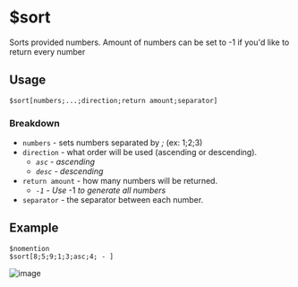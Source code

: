 # $sort

Sorts provided numbers. Amount of numbers can be set to -1 if you'd like to return every number

## Usage
```
$sort[numbers;...;direction;return amount;separator]
```

### Breakdown
- `numbers` - sets numbers separated by *;* (ex: 1;2;3)
- `direction` - what order will be used (ascending or descending).
  - *`asc` - ascending*
  - *`desc` - descending*
- `return amount` - how many numbers will be returned.
  - *`-1` - Use* -1 *to generate all numbers* 
- `separator` - the separator between each number.

## Example
```
$nomention
$sort[8;5;9;1;3;asc;4; - ]
```
![image](https://user-images.githubusercontent.com/42785890/151884966-c05627cf-29c3-49ca-9f9d-46f3b1eb0215.png)
